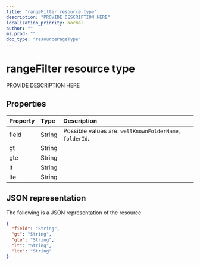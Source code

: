 ```yaml
---
title: "rangeFilter resource type"
description: "PROVIDE DESCRIPTION HERE"
localization_priority: Normal
author: ""
ms.prod: ""
doc_type: "resourcePageType"
---
```


# rangeFilter resource type

PROVIDE DESCRIPTION HERE

## Properties

| Property     | Type        | Description |
|:-------------|:------------|:------------|
|field|String| Possible values are: `wellKnownFolderName`, `folderId`.|
|gt|String||
|gte|String||
|lt|String||
|lte|String||

## JSON representation

The following is a JSON representation of the resource.

<!-- {
  "blockType": "resource",
  "optionalProperties": [

  ],
  "@odata.type": "microsoft.graph.rangeFilter",
  "baseType": null
}-->

```json
{
  "field": "String",
  "gt": "String",
  "gte": "String",
  "lt": "String",
  "lte": "String"
}
```

<!-- uuid: 16cd6b66-4b1a-43a1-adaf-3a886856ed98
2019-02-04 14:57:30 UTC -->
<!-- {
  "type": "#page.annotation",
  "description": "rangeFilter resource",
  "keywords": "",
  "section": "documentation",
  "tocPath": ""
}-->